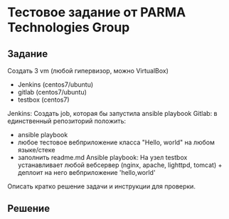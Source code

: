 # Тестовое задание от PARMA Technologies Group

## Задание

Создать 3 vm (любой гипервизор, можно VirtualBox)
- Jenkins (centos7/ubuntu)
- gitlab (centos7/ubuntu)
- testbox (centos7)

Jenkins: Создать job, которая бы запустила ansible playbook
Gitlab: в единственный репозиторий положить:
- ansible playbook
- любое тестовое вебприложение класса "Hello, world" на любом языке/стеке
- заполнить readme.md
Ansible playbook: На узел testbox устанавливает любой вебсервер (nginx, apache, lighttpd, tomcat) + деплоит на него вебприложение 'hello,world'

Описать кратко решение задачи и инструкции для проверки.

## Решение